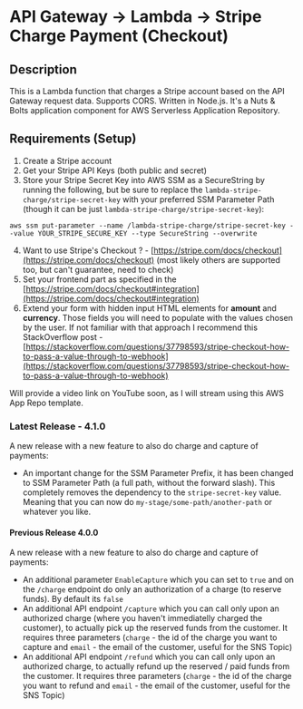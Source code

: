 
# API Gateway -> Lambda -> Stripe Charge Payment (Checkout)

## Description

This is a Lambda function that charges a Stripe account based on the API Gateway request data. Supports CORS. Written in Node.js. It's a Nuts & Bolts application component for AWS Serverless Application Repository.

## Requirements (Setup)

1. Create a Stripe account
2. Get your Stripe API Keys (both public and secret)
3. Store your Stripe Secret Key into AWS SSM as a SecureString by running the following, but be sure to replace the `lambda-stripe-charge/stripe-secret-key` with your preferred SSM Parameter Path (though it can be just `lambda-stripe-charge/stripe-secret-key`):

```ssh
aws ssm put-parameter --name /lambda-stripe-charge/stripe-secret-key --value YOUR_STRIPE_SECURE_KEY --type SecureString --overwrite
```

4. Want to use Stripe's Checkout ? - [https://stripe.com/docs/checkout](https://stripe.com/docs/checkout)
 (most likely others are supported too, but can't guarantee, need to check)
5. Set your frontend part as specified in the [https://stripe.com/docs/checkout#integration](https://stripe.com/docs/checkout#integration)
6. Extend your form with hidden input HTML elements for **amount** and **currency**. Those fields you will need to populate with the values chosen by the user. If not familiar with that approach I recommend this StackOverflow post - [https://stackoverflow.com/questions/37798593/stripe-checkout-how-to-pass-a-value-through-to-webhook](https://stackoverflow.com/questions/37798593/stripe-checkout-how-to-pass-a-value-through-to-webhook)

Will provide a video link on YouTube soon, as I will stream using this AWS App Repo template.

### Latest Release - 4.1.0

A new release with a new feature to also do charge and capture of payments:

- An important change for the SSM Parameter Prefix, it has been changed to SSM Parameter Path (a full path, without the forward slash). This completely removes the dependency to the `stripe-secret-key` value. Meaning that you can now do `my-stage/some-path/another-path` or whatever you like.

#### Previous Release 4.0.0

A new release with a new feature to also do charge and capture of payments:

- An additional parameter `EnableCapture` which you can set to `true` and on the `/charge` endpoint do only an authorization of a charge (to reserve funds). By default its `false`
- An additional API endpoint `/capture` which you can call only upon an authorized charge (where you haven't immediatelly charged the customer), to actually pick up the reserved funds from the customer. It requires three parameters (`charge` - the id of the charge you want to capture and `email` - the email of the customer, useful for the SNS Topic)
- An additional API endpoint `/refund` which you can call only upon an authorized charge, to actually refund up the reserved / paid funds from the customer. It requires three parameters (`charge` - the id of the charge you want to refund and `email` - the email of the customer, useful for the SNS Topic)

